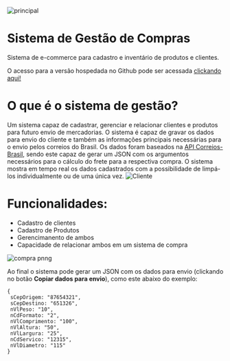 ![principal](https://user-images.githubusercontent.com/50173813/126886078-e332d0da-ab30-43c0-bf09-ffa02c21a2c8.png)
# Sistema de Gestão de Compras
 Sistema de e-commerce para cadastro e inventário de produtos e clientes.
 
 O acesso para a versão hospedada no Github pode ser acessada [clickando aqui!](https://subarusakaguchi.github.io/desafio2_gestaoDeCadastros/index.html)
# O que é o sistema de gestão?
Um sistema capaz de cadastrar, gerenciar e relacionar clientes e produtos para futuro envio de mercadorias. O sistema é capaz de gravar os dados para envio do cliente e também as informações principais necessárias para o envio pelos correios do Brasil. Os dados foram baseados na [API Correios-Brasil](https://github.com/FinotiLucas/Correios-Brasil), sendo este capaz de gerar um JSON com os argumentos necessários para o cálculo do frete para a respectiva compra. O sistema mostra em tempo real os dados cadastrados com a possibilidade de limpá-los individualmente ou de uma única vez.
![Cliente](https://user-images.githubusercontent.com/50173813/126885852-120931cc-5c08-4b3a-b9aa-d3149f80f022.png)
# Funcionalidades:
* Cadastro de clientes
* Cadastro de Produtos
* Gerencimanento de ambos
* Capacidade de relacionar ambos em um sistema de compra

![compra pnng](https://user-images.githubusercontent.com/50173813/126885885-911877c8-3e5e-4c88-85bb-7e1e55196796.png)

Ao final o sistema pode gerar um JSON com os dados para envio (clickando no botão __Copiar dados para envio__), como este abaixo do exemplo:
```
{
 sCepOrigem: "87654321",
 sCepDestino: "651326",
 nVlPeso: "10",
 nCdFormato: "2",
 nVlComprimento: "100",
 nVlAltura: "50",
 nVlLargura: "25",
 nCdServico: "12315",
 nVlDiametro: "115"
}
```
